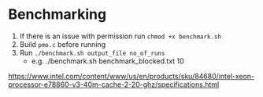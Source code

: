 # Benchmarking

1. If there is an issue with permission run `chmod +x benchmark.sh`
2. Build `pmo.c` before running
3. Run `./benchmark.sh output_file no_of_runs`  
   - e.g. ./benchmark.sh benchmark_blocked.txt 10

https://www.intel.com/content/www/us/en/products/sku/84680/intel-xeon-processor-e78860-v3-40m-cache-2-20-ghz/specifications.html